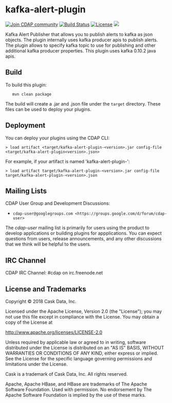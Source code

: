 # kafka-alert-plugin

<a href="https://cdap-users.herokuapp.com/"><img alt="Join CDAP community" src="https://cdap-users.herokuapp.com/badge.svg?t=kafka-alert-plugin"/></a> [![Build Status](https://travis-ci.org/hydrator/kafka-alert-plugin.svg?branch=master)](https://travis-ci.org/hydrator/kafka-alert-plugin) [![License](https://img.shields.io/badge/License-Apache%202.0-blue.svg)](https://opensource.org/licenses/Apache-2.0) []() <img src="https://cdap-users.herokuapp.com/assets/cm-available.svg"/>

Kafka Alert Publisher that allows you to publish alerts to kafka as json objects. The plugin internally uses kafka producer apis to publish alerts. 
The plugin allows to specify kafka topic to use for publishing and other additional kafka producer properties. 
This plugin uses kafka 0.10.2 java apis.

Build
-----
To build this plugin:

```
   mvn clean package
```    

The build will create a .jar and .json file under the ``target`` directory.
These files can be used to deploy your plugins.

Deployment
----------
You can deploy your plugins using the CDAP CLI:

    > load artifact <target/kafka-alert-plugin-<version>.jar config-file <target/kafka-alert-plugin<version>.json>

For example, if your artifact is named 'kafka-alert-plugin-<version>':

    > load artifact target/kafka-alert-plugin-<version>.jar config-file target/kafka-alert-plugin-<version>.json
    
## Mailing Lists

CDAP User Group and Development Discussions:

* `cdap-user@googlegroups.com <https://groups.google.com/d/forum/cdap-user>`

The *cdap-user* mailing list is primarily for users using the product to develop
applications or building plugins for appplications. You can expect questions from 
users, release announcements, and any other discussions that we think will be helpful 
to the users.

## IRC Channel

CDAP IRC Channel: #cdap on irc.freenode.net


## License and Trademarks

Copyright © 2018 Cask Data, Inc.

Licensed under the Apache License, Version 2.0 (the "License"); you may not use this file except
in compliance with the License. You may obtain a copy of the License at

http://www.apache.org/licenses/LICENSE-2.0

Unless required by applicable law or agreed to in writing, software distributed under the 
License is distributed on an "AS IS" BASIS, WITHOUT WARRANTIES OR CONDITIONS OF ANY KIND, 
either express or implied. See the License for the specific language governing permissions 
and limitations under the License.

Cask is a trademark of Cask Data, Inc. All rights reserved.

Apache, Apache HBase, and HBase are trademarks of The Apache Software Foundation. Used with
permission. No endorsement by The Apache Software Foundation is implied by the use of these marks.  
